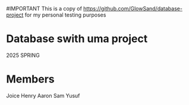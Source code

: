 #IMPORTANT
This is a copy of https://github.com/GlowSand/database-project for my personal testing purposes

# Database swith uma project 
2025 SPRING 

# Members
Joice Henry Aaron Sam Yusuf

